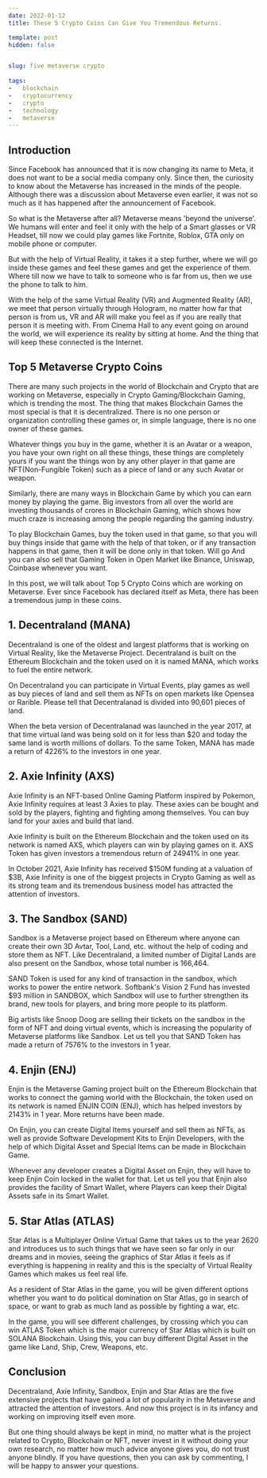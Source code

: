 ```yaml
---
date: 2022-01-12
title: These 5 Crypto Coins Can Give You Tremendous Returns.

template: post
hidden: false


slug: five metaverse crypto
  
tags:
-   blockchain
-   cryptocurrency
-   crypto
-   technology
-   metaverse
---
```

<!-- more -->


<!-- more -->



## Introduction

Since Facebook has announced that it is now changing its name to Meta, it does not want to be a social media company only. Since then, the curiosity to know about the Metaverse has increased in the minds of the people. Although there was a discussion about Metaverse even earlier, it was not so much as it has happened after the announcement of Facebook.

So what is the Metaverse after all? Metaverse means 'beyond the universe'. We humans will enter and feel it only with the help of a Smart glasses or VR Headset, till now we could play games like Fortnite, Roblox, GTA only on mobile phone or computer.

But with the help of Virtual Reality, it takes it a step further, where we will go inside these games and feel these games and get the experience of them. Where till now we have to talk to someone who is far from us, then we use the phone to talk to him.

With the help of the same Virtual Reality (VR) and Augmented Reality (AR), we meet that person virtually through Hologram, no matter how far that person is from us, VR and AR will make you feel as if you are really that person it is meeting with. From Cinema Hall to any event going on around the world, we will experience its reality by sitting at home. And the thing that will keep these connected is the Internet.

## Top 5 Metaverse Crypto Coins

There are many such projects in the world of Blockchain and Crypto that are working on Metaverse, especially in Crypto Gaming/Blockchain Gaming, which is trending the most. The thing that makes Blockchain Games the most special is that it is decentralized. There is no one person or organization controlling these games or, in simple language, there is no one owner of these games.

Whatever things you buy in the game, whether it is an Avatar or a weapon, you have your own right on all these things, these things are completely yours if you want the things won by any other player in that game are NFT(Non-Fungible Token) such as a piece of land or any such Avatar or weapon.

Similarly, there are many ways in Blockchain Game by which you can earn money by playing the game. Big investors from all over the world are investing thousands of crores in Blockchain Gaming, which shows how much craze is increasing among the people regarding the gaming industry.

To play Blockchain Games, buy the token used in that game, so that you will buy things inside that game with the help of that token, or if any transaction happens in that game, then it will be done only in that token. Will go And you can also sell that Gaming Token in Open Market like Binance, Uniswap, Coinbase whenever you want.

In this post, we will talk about Top 5 Crypto Coins which are working on Metaverse. Ever since Facebook has declared itself as Meta, there has been a tremendous jump in these coins.

## 1. Decentraland (MANA)

Decentraland is one of the oldest and largest platforms that is working on Virtual Reality, like the Metaverse Project. Decentraland is built on the Ethereum Blockchain and the token used on it is named MANA, which works to fuel the entire network.

On Decentraland you can participate in Virtual Events, play games as well as buy pieces of land and sell them as NFTs on open markets like Opensea or Rarible. Please tell that Decentralanad is divided into 90,601 pieces of land.

When the beta version of Decentralanad was launched in the year 2017, at that time virtual land was being sold on it for less than $20 and today the same land is worth millions of dollars. To the same Token, MANA has made a return of 4226% to the investors in one year.

## 2. Axie Infinity (AXS)

Axie Infinity is an NFT-based Online Gaming Platform inspired by Pokemon, Axie Infinity requires at least 3 Axies to play. These axies can be bought and sold by the players, fighting and fighting among themselves. You can buy land for your axies and build that land.

Axie Infinity is built on the Ethereum Blockchain and the token used on its network is named AXS, which players can win by playing games on it. AXS Token has given investors a tremendous return of 24941% in one year.

In October 2021, Axie Infinity has received $150M funding at a valuation of $3B, Axie Infinity is one of the biggest projects in Crypto Gaming as well as its strong team and its tremendous business model has attracted the attention of investors.

## 3. The Sandbox (SAND)

Sandbox is a Metaverse project based on Ethereum where anyone can create their own 3D Avtar, Tool, Land, etc. without the help of coding and store them as NFT. Like Decentraland, a limited number of Digital Lands are also present on the Sandbox, whose total number is 166,464.

SAND Token is used for any kind of transaction in the sandbox, which works to power the entire network. Softbank's Vision 2 Fund has invested $93 million in SANDBOX, which Sandbox will use to further strengthen its brand, new tools for players, and bring more people to its platform.

Big artists like Snoop Doog are selling their tickets on the sandbox in the form of NFT and doing virtual events, which is increasing the popularity of Metaverse platforms like Sandbox. Let us tell you that SAND Token has made a return of 7576% to the investors in 1 year.

## 4. Enjin (ENJ)

Enjin is the Metaverse Gaming project built on the Ethereum Blockchain that works to connect the gaming world with the Blockchain, the token used on its network is named ENJIN COIN (ENJ), which has helped investors by 2143% in 1 year. More returns have been made.

On Enjin, you can create Digital Items yourself and sell them as NFTs, as well as provide Software Development Kits to Enjin Developers, with the help of which Digital Asset and Special Items can be made in Blockchain Game.

Whenever any developer creates a Digital Asset on Enjin, they will have to keep Enjin Coin locked in the wallet for that. Let us tell you that Enjin also provides the facility of Smart Wallet, where Players can keep their Digital Assets safe in its Smart Wallet.

## 5. Star Atlas (ATLAS)

Star Atlas is a Multiplayer Online Virtual Game that takes us to the year 2620 and introduces us to such things that we have seen so far only in our dreams and in movies, seeing the graphics of Star Atlas it feels as if everything is happening in reality and this is the specialty of Virtual Reality Games which makes us feel real life.

As a resident of Star Atlas in the game, you will be given different options whether you want to do political domination on Star Atlas, go in search of space, or want to grab as much land as possible by fighting a war, etc.

In the game, you will see different challenges, by crossing which you can win ATLAS Token which is the major currency of Star Atlas which is built on SOLANA Blockchain. Using this, you can buy different Digital Asset in the game like Land, Ship, Crew, Weapons, etc.

## Conclusion

Decentraland, Axie Infinity, Sandbox, Enjin and Star Atlas are the five extensive projects that have gained a lot of popularity in the Metaverse and attracted the attention of investors. And now this project is in its infancy and working on improving itself even more.

But one thing should always be kept in mind, no matter what is the project related to Crypto, Blockchain or NFT, never invest in it without doing your own research, no matter how much advice anyone gives you, do not trust anyone blindly. If you have questions, then you can ask by commenting, I will be happy to answer your questions.



